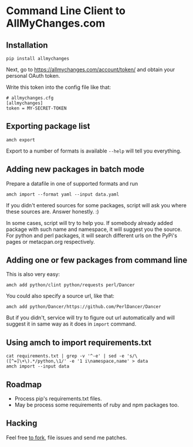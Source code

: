 Command Line Client to AllMyChanges.com
=======================================

Installation
------------

    pip install allmychanges

Next, go to <https://allmychanges.com/account/token/> and obtain
your personal OAuth token.

Write this token into the config file like that:

    # allmychanges.cfg
    [allmychanges]
    token = MY-SECRET-TOKEN

Exporting package list
----------------------

    amch export

Export to a number of formats is available `--help` will tell you everything.


Adding new packages in batch mode
---------------------------------

Prepare a datafile in one of supported formats and run

    amch import --format yaml --input data.yaml

If you didn't entered sources for some packages, script
will ask you where these sources are. Answer honestly. :)

In some cases, script will try to help you. If somebody
already added package with such name and namespace, it will
suggest you the source. For python and perl packages, it will
search different urls on the PyPi's pages or metacpan.org
respectively.


Adding one or few packages from command line
--------------------------------------------

This is also very easy:

    amch add python/clint python/requests perl/Dancer

You could also specify a source url, like that:

    amch add python/Dancer/https://github.com/PerlDancer/Dancer

But if you didn't, service will try to figure out url automatically
and will suggest it in same way as it does in `import` command.

Using amch to import requirements.txt
-------------------------------------

    cat requirements.txt | grep -v '^-e' | sed -e 's/\([^=]\+\).*/python,\1/' -e '1 i\namespace,name' > data
    amch import --input data


Roadmap
-------

* Process pip's requirements.txt files.
* May be process some requirements of ruby and npm packages too.

Hacking
-------

Feel free [to fork](https://github.com/svetlyak40wt/allmychanges), file issues and send me patches.
